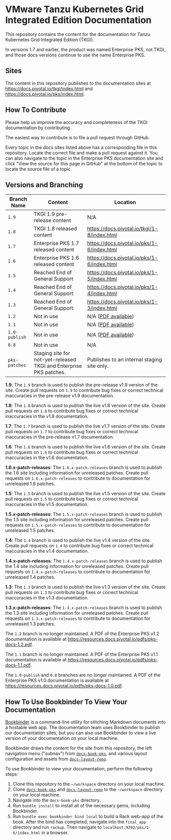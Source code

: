 # VMware Tanzu Kubernetes Grid Integrated Edition Documentation

This repository contains the content for the documentation for Tanzu Kubernetes Grid Integrated Edition (TKGI).

In versions 1.7 and earlier, the product was named Enterprise PKS, not TKGI, and those docs versions continue to use the name Enterprise PKS.

## Sites

The content in this repository publishes to the documentation sites at
https://docs.pivotal.io/tkgi/index.html and https://docs.pivotal.io/pks/index.html.

## How To Contribute

Please help us improve the accuracy and completeness of the TKGI documentation by
contributing.

The easiest way to contribute is to file a pull request through GitHub.

Every topic in the docs sites listed above has
a corresponding file in this repository. Locate the correct file and make a pull request against
it. You can also navigate to the topic in the Enterprise PKS documentation site and click "View the
source for this page in GitHub" at the bottom of the topic to locate the source file of a topic.

## Versions and Branching

| **Branch Name** | **Content** | **Location** |
|-----------------|-------------|--------------|
| `1.9` | TKGI 1.9 pre-release content | N/A |
| `1.8` | TKGI 1.8 released content | https://docs.pivotal.io/tkgi/1-8/index.html |
| `1.7` | Enterprise PKS 1.7 released content    | https://docs.pivotal.io/pks/1-6/index.html |
| `1.6` | Enterprise PKS 1.6 released content    | https://docs.pivotal.io/pks/1-6/index.html |
| `1.5` | Reached End of General Support    | https://docs.pivotal.io/pks/1-5/index.html |
| `1.4` | Reached End of General Support    | https://docs.pivotal.io/pks/1-4/index.html |
| `1.3` | Reached End of General Support    | https://docs.pivotal.io/pks/1-3/index.html |
| `1.2` | Not in use | N/A ([PDF available](https://resources.docs.pivotal.io/pdfs/pks-1-2.pdf)) |
| `1.1` | Not in use | N/A ([PDF available](https://resources.docs.pivotal.io/pdfs/pks-1-1.pdf)) |
| `1.0-publish` | Not in use | N/A ([PDF available](https://resources.docs.pivotal.io/pdfs/pks-docs-1.0.pdf)) |
| `0.8` | Not in use | N/A|
| `pks-patches` | Staging site for not-yet-released TKGI and Enterprise PKS patches. | Publishes to an internal staging site only. |

**1.9**: The `1.9` branch is used to publish the pre-release v1.9 version of the site. Create pull requests on `1.9` to contribute bug fixes or correct technical inaccuracies in the pre-release v1.9 documentation.

**1.8**: The `1.8` branch is used to publish the live v1.8 version of the site. Create pull requests on `1.8` to contribute bug fixes or correct technical inaccuracies in the v1.8 documentation.

**1.7**: The `1.7` branch is used to publish the live v1.7 version of the site. Create pull requests on `1.7` to contribute bug fixes or correct technical inaccuracies in the pre-release v1.7 documentation.

**1.6**: The `1.6` branch is used to publish the live v1.6 version of the site. Create pull requests on `1.6` to contribute bug fixes or correct technical inaccuracies in the v1.6 documentation.

**1.6.x-patch-releases**: The `1.6.x-patch-releases` branch is used to publish the 1.6 site including information for unreleased patches. Create pull requests on `1.6.x-patch-releases` to contribute to documentation for unreleased 1.6 patches.

**1.5**: The `1.5` branch is used to publish the live v1.5 version of the site. Create pull requests on `1.5` to contribute bug fixes or correct technical inaccuracies in the v1.5 documentation.

**1.5.x-patch-releases**: The `1.5.x-patch-releases` branch is used to publish the 1.5 site including information for unreleased patches. Create pull requests on `1.5.x-patch-releases` to contribute to documentation for unreleased 1.5 patches.

**1.4**: The `1.4` branch is used to publish the live v1.4 version of the site. Create pull requests on `1.4` to contribute bug fixes or correct technical inaccuracies in the v1.4 documentation.

**1.4.x-patch-releases**: The `1.4.x-patch-releases` branch is used to publish the 1.4 site including information for unreleased patches. Create pull requests on `1.4.x-patch-releases` to contribute to documentation for unreleased 1.4 patches.

**1.3**: The `1.3` branch is used to publish the live v1.3 version of the site. Create pull requests on `1.3` to contribute bug fixes or correct technical inaccuracies in the v1.3 documentation.

**1.3.x-patch-releases**: The `1.3.x-patch-releases` branch is used to publish the 1.3 site including information for unreleased patches. Create pull requests on `1.3.x-patch-releases` to contribute to documentation for unreleased 1.3 patches.

The `1.2` branch is no longer maintained. A PDF of the Enterprise PKS v1.2 documentation is available at https://resources.docs.pivotal.io/pdfs/pks-docs-1.2.pdf.

The `1.1` branch is no longer maintained. A PDF of the Enterprise PKS v1.1 documentation is available at https://resources.docs.pivotal.io/pdfs/pks-docs-1.1.pdf.

The `1.0-publish` and `0.8` branches are no longer maintained. A PDF of the Enterprise PKS v1.0 documentation is available at https://resources.docs.pivotal.io/pdfs/pks-docs-1.0.pdf.

## How To Use Bookbinder To View Your Documentation

[Bookbinder](https://github.com/pivotal-cf/bookbinder/blob/master/README.md) is a command-line
utility for stitching Markdown documents into a hostable web app. The documentation team uses
Bookbinder to publish our documentation sites, but you can also use Bookbinder to view a live
version of your documentation on your local machine.

Bookbinder draws the content for the site from this repository, the left navigation menu ("subnav")
from [`docs-book-pks`](https://github.com/pivotal-cf/docs-book-pks), and various layout
configuration and assets from [`docs-layout-repo`](https://github.com/pivotal-cf/docs-layout-repo).

To use Bookbinder to view your documentation, perform the following steps:

1. Clone this repository to the `~/workspace` directory on your local machine.
1. Clone [`docs-book-pks`](https://github.com/pivotal-cf/docs-book-pks) and [`docs-layout-repo`](https://github.com/pivotal-cf/docs-layout-repo) to the `~/workspace` directory on your local machine.
1. Navigate into the `docs-book-pks` directory.
1. Run `bundle install` to install all of the necessary gems, including Bookbinder.
1. Run `bundle exec bookbinder bind local` to build a Rack web-app of the book. After the bind has completed, navigate into the `final_app` directory and run `rackup`. Then navigate to `localhost:9292/pks/1-6/index.html` in a browser.
